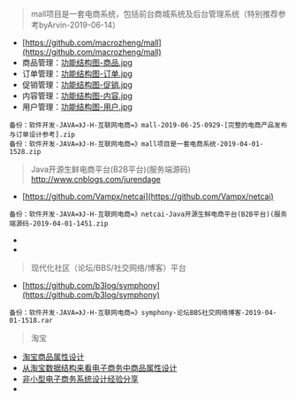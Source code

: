 
> mall项目是一套电商系统，包括前台商城系统及后台管理系统（特别推荐参考byArvin-2019-06-14）
- [https://github.com/macrozheng/mall](https://github.com/macrozheng/mall)
- 商品管理：[功能结构图-商品.jpg](https://github.com/macrozheng/mall/blob/master/document/resource/mind_product.jpg)
- 订单管理：[功能结构图-订单.jpg](https://github.com/macrozheng/mall/blob/master/document/resource/mind_order.jpg)
- 促销管理：[功能结构图-促销.jpg](https://github.com/macrozheng/mall/blob/master/document/resource/mind_sale.jpg)
- 内容管理：[功能结构图-内容.jpg](https://github.com/macrozheng/mall/blob/master/document/resource/mind_content.jpg)
- 用户管理：[功能结构图-用户.jpg](https://github.com/macrozheng/mall/blob/master/document/resource/mind_member.jpg)

```
备份：软件开发-JAVA=》J-H-互联网电商=》mall-2019-06-25-0929-[完整的电商产品发布与订单设计参考].zip
备份：软件开发-JAVA=》J-H-互联网电商=》mall项目是一套电商系统-2019-04-01-1528.zip
```

> Java开源生鲜电商平台(B2B平台)(服务端源码) http://www.cnblogs.com/jurendage
- [https://github.com/Vampx/netcai](https://github.com/Vampx/netcai)
```
备份：软件开发-JAVA=》J-H-互联网电商=》netcai-Java开源生鲜电商平台(B2B平台)(服务端源码-2019-04-01-1451.zip
```
- []()
- []()

> 现代化社区（论坛/BBS/社交网络/博客）平台
- [https://github.com/b3log/symphony](https://github.com/b3log/symphony)
```
备份：软件开发-JAVA=》J-H-互联网电商=》symphony-论坛BBS社交网络博客-2019-04-01-1518.rar
```

> 淘宝
- [淘宝商品属性设计](https://blog.csdn.net/u010087886/article/details/51298398)
- [从淘宝数据结构来看电子商务中商品属性设计](http://www.cnblogs.com/mmmjiang13/archive/2011/04/21/1983079.html)
- [非小型电子商务系统设计经验分享](https://www.cnblogs.com/mmmjiang13/archive/2012/07/05/2575538.html)
- []()